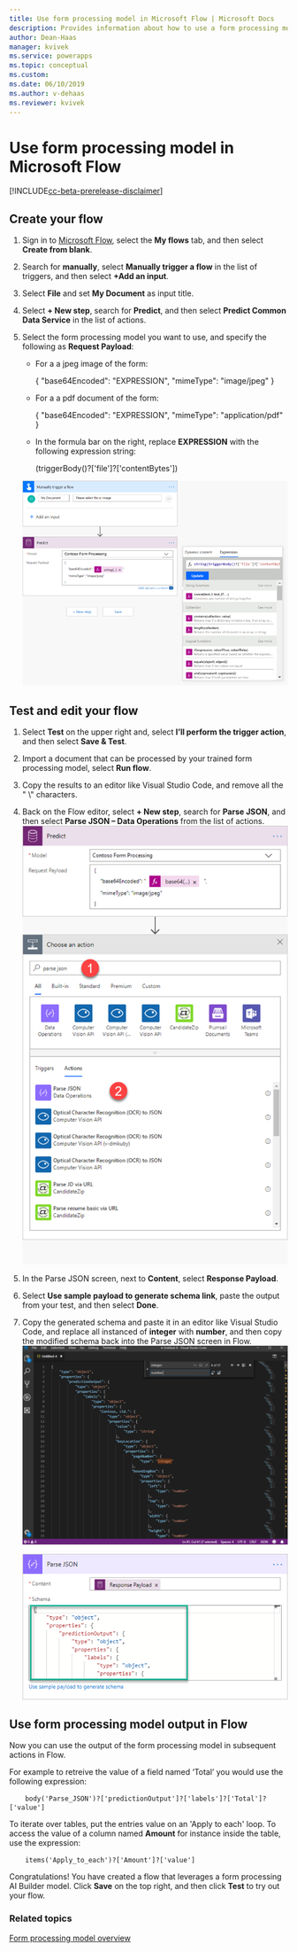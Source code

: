 ```yaml
---
title: Use form processing model in Microsoft Flow | Microsoft Docs
description: Provides information about how to use a form processing model in Microsoft Flow
author: Dean-Haas
manager: kvivek
ms.service: powerapps
ms.topic: conceptual
ms.custom: 
ms.date: 06/10/2019
ms.author: v-dehaas
ms.reviewer: kvivek
---
```


# Use form processing model in Microsoft Flow

[!INCLUDE[cc-beta-prerelease-disclaimer](./includes/cc-beta-prerelease-disclaimer.md)]

## Create your flow
1. Sign in to [Microsoft Flow](https://flow.microsoft.com/), select the **My flows** tab, and then select **Create from blank**.
2.	Search for **manually**, select **Manually trigger a flow** in the list of triggers, and then select **+Add an input**.
5.	Select **File** and set **My Document** as input title. 
4.	Select **+ New step**, search for **Predict**, and then select **Predict Common Data Service** in the list of actions.
8.	Select the form processing model you want to use, and specify the following as **Request Payload**:

    -	For a a jpeg image of the form:

        {
            "base64Encoded": "EXPRESSION",
    	    "mimeType": "image/jpeg"
        }

    - 	For a a pdf document of the form:

        {
            "base64Encoded": "EXPRESSION",
    	"mimeType": "application/pdf"
        }

    - In the formula bar on the right, replace **EXPRESSION** with the following expression string:

        (triggerBody()?['file']?['contentBytes']) 

    ![Replace expression screens](media/replace-expression.png "Replace expression screens")

## Test and edit your flow

1.	Select **Test** on the upper right and, select **I’ll perform the trigger action**,  and then select **Save & Test**.
10.	Import a document that can be processed by your trained form processing model, select **Run flow**. 
12.	Copy the results to an editor like Visual Studio Code, and remove all the " \\" characters.
13.	Back on the Flow editor,  select **+ New step**, search for **Parse JSON**, and then select **Parse JSON – Data Operations** from the list of actions.
    ![Parse JSON screens](media/parse-json-forms.png "Parse JSON screens")
15.	In the Parse JSON screen, next to **Content**, select **Response Payload**.
16. Select **Use sample payload to generate schema link**, paste the output from your test, and then select **Done**. 
18.	Copy the generated schema and paste it in an editor like Visual Studio Code, and replace all instanced of **integer** with **number**, and then copy the modified schema back into the Parse JSON screen in Flow. 
    ![Visual Studio  screen](media/visual-studio-replace-integer.png "Visual Studio screen")

    ![Paste schema](media/parse-json-schema.png "Paste schema")

## Use form processing model output in Flow
Now you can use the output of the form processing model in subsequent actions in Flow. 

For example to retreive the value of a field named ‘Total’ you would use the following expression:  

        body('Parse_JSON')?['predictionOutput']?['labels']?['Total']?['value']

To iterate over tables, put the entries value on an 'Apply to each' loop. To access the value of a column named **Amount** for instance inside the table, use the expression: 

        items('Apply_to_each')?['Amount']?['value'] 


 Congratulations! You have created a flow that leverages a form processing AI Builder model. Click **Save** on the top right, and then click **Test** to try out your flow. 



### Related topics
[Form processing model overview](form-processing-model-overview.md)
